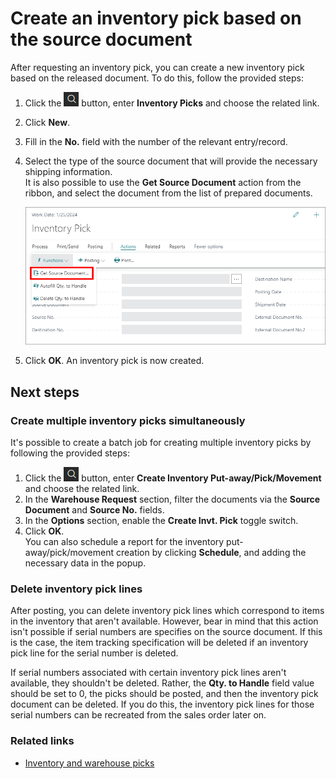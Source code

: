 # Create an inventory pick based on the source document 

After requesting an inventory pick, you can create a new inventory pick based on the released document. To do this, follow the provided steps:

1. Click the ![Lightbulb that opens the Tell Me feature](../../images/Icons/Lightbulb_icon.png "Tell Me what you want to do") button, enter **Inventory Picks** and choose the related link. 
2. Click **New**.
3. Fill in the **No.** field with the number of the relevant entry/record. 
4. Select the type of the source document that will provide the necessary shipping information.   
   It is also possible to use the **Get Source Document** action from the ribbon, and select the document from the list of prepared documents.      

   <img src="../images/get_source_document.png" width="550">    

5. Click **OK**.
   An inventory pick is now created.

## Next steps

### Create multiple inventory picks simultaneously

It's possible to create a batch job for creating multiple inventory picks by following the provided steps:

1. Click the ![Lightbulb that opens the Tell Me feature](../../images/Icons/Lightbulb_icon.png "Tell Me what you want to do") button, enter **Create Inventory Put-away/Pick/Movement** and choose the related link.
2. In the **Warehouse Request** section, filter the documents via the **Source Document** and **Source No.** fields.
3. In the **Options** section, enable the **Create Invt. Pick** toggle switch. 
4. Click **OK**.    
   You can also schedule a report for the inventory put-away/pick/movement creation by clicking **Schedule**, and adding the necessary data in the popup. 

### Delete inventory pick lines

After posting, you can delete inventory pick lines which correspond to items in the inventory that aren't available. However, bear in mind that this action isn't possible if serial numbers are specifies on the source document. If this is the case, the item tracking specification will be deleted if an inventory pick line for the serial number is deleted. 

If serial numbers associated with certain inventory pick lines aren't available, they shouldn't be deleted. Rather, the **Qty. to Handle** field value should be set to 0, the picks should be posted, and then the inventory pick document can be deleted. If you do this, the inventory pick lines for those serial numbers can be recreated from the sales order later on. 

### Related links

- [Inventory and warehouse picks](../explanation/inventory_warehouse_pick.md)